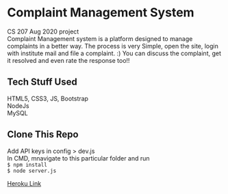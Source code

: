 # Complaint Management System
CS 207 Aug 2020 project   
Complaint Management system is a platform designed to manage complaints in a better way. The process is very Simple, open the site, login with institute mail and file a complaint. :)
You can discuss the complaint, get it resolved and even rate the response too!!

## Tech Stuff Used
HTML5, CSS3, JS, Bootstrap   
NodeJs   
MySQL

## Clone This Repo
Add API keys in config > dev.js   
In CMD, mnavigate to this particular folder and run   
`$ npm install`   
`$ node server.js`   

[Heroku Link]('https://complaint-management-system-cs.herokuapp.com/')  
